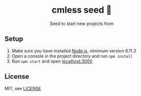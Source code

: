 <h1 align="center">cmless seed 🌱</h1>
<p align="center">Seed to start new projects from</p>

## Setup
1. Make sure you have installed [Node.js](nodejs.org), minimum version 6.11.3
2. Open a console in the project directory and run `npm install`
3. Run `npm start` and open [localhost:3000](http://localhost:3000)

## License
MIT, see [LICENSE](LICENSE.md)
